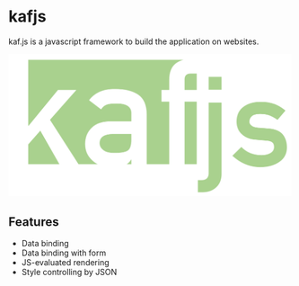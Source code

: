 # kafjs

kaf.js is a javascript framework to build the application on websites.

![kaf.js](./logo.png)

## Features

- Data binding
- Data binding with form
- JS-evaluated rendering
- Style controlling by JSON
